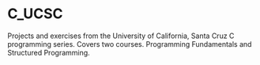 # C_UCSC
Projects and exercises from the University of California, Santa Cruz C programming series. Covers two courses. Programming Fundamentals  and Structured Programming.
